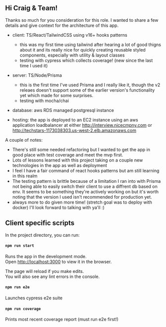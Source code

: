 ## Hi Craig & Team!

Thanks so much for you consideration for this role. I wanted to share a few details and give context for the architecture of this app.

* client: TS/React/TailwindCSS using v16+ hooks patterns
  * this was my first time using tailwind after hearing a lot of good thigns about it and its really nice for quickly creating reusable styled components, especially with utility & layout classes
  * testing with cypress which collects coverage! (new since the last time I used it)

* server: TS/Node/Prisma
  * this is the first time I've used Prisma and I really like it, though the v2 releaes doesn't support some of the earlier version's functionality yet which made for some surprises.
  * testing with mocha/chai

* database: aws RDS managed postgresql instance

* hosting: the app is deployed to an EC2 instance using an aws application loadbalancer at either http://interview.nicecmpny.com or http://techstars-1173038303.us-west-2.elb.amazonaws.com


A couple of notes:
* There's still some needed refactoring but I wanted to get the app in good place with test coverage and meet the mvp first.
* Lots of lessons learned with this project taking on a couple new technologies in the app as well as deployment
* I feel I have a fair command of react hooks patterns but am still learning in this realm
* The testing pattern is brittle because of a limitation I ran into with Prisma not being able to easily switch their client to use a diffrent db based on env. It seems to be something they're actively working on but it's worth noting that the version I used isn't recommended for production yet.
* always more to do given more time! (stretch goal was to deploy with docker) I'll look forward to talking with ya'll :)


## Client specific scripts
In the project directory, you can run:

#### `npm run start`

Runs the app in the development mode.<br />
Open [http://localhost:3000](http://localhost:3000) to view it in the browser.

The page will reload if you make edits.<br />
You will also see any lint errors in the console.

#### `npm run e2e`

Launches cypress e2e suite

#### `npm run coverage`

Prints most recent coverage report (must run e2e first!)
